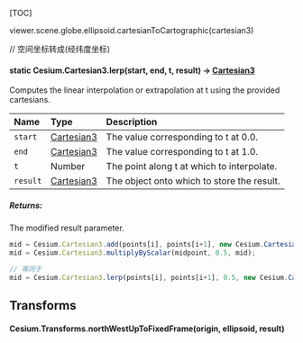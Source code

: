 [TOC]

viewer.scene.globe.ellipsoid.cartesianToCartographic(cartesian3)

// 空间坐标转成(经纬度坐标)



#### static Cesium.Cartesian3.lerp(start, end, t, result) → [Cartesian3](https://cesium.com/docs/cesiumjs-ref-doc/Cartesian3.html)

Computes the linear interpolation or extrapolation at t using the provided cartesians.

| Name     | Type                                                         | Description                                |
| :------- | :----------------------------------------------------------- | :----------------------------------------- |
| `start`  | [Cartesian3](https://cesium.com/docs/cesiumjs-ref-doc/Cartesian3.html) | The value corresponding to t at 0.0.       |
| `end`    | [Cartesian3](https://cesium.com/docs/cesiumjs-ref-doc/Cartesian3.html) | The value corresponding to t at 1.0.       |
| `t`      | Number                                                       | The point along t at which to interpolate. |
| `result` | [Cartesian3](https://cesium.com/docs/cesiumjs-ref-doc/Cartesian3.html) | The object onto which to store the result. |

##### Returns:

The modified result parameter.

```js
mid = Cesium.Cartesian3.add(points[i], points[i+1], new Cesium.Cartesian3());
mid = Cesium.Cartesian3.multiplyByScalar(midpoint, 0.5, mid);

// 等同于
mid = Cesium.Cartesian3.lerp(points[i], points[i+1], 0.5, new Cesium.Cartesian3())
```





## Transforms

#### Cesium.Transforms.northWestUpToFixedFrame(origin, ellipsoid, result)